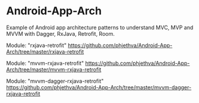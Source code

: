# Android-App-Arch
Example of Android app architecture patterns to understand MVC, MVP and MVVM with Dagger, RxJava, Retrofit, Room.

Module: "rxjava-retrofit"
https://github.com/phjethva/Android-App-Arch/tree/master/rxjava-retrofit

Module: "mvvm-rxjava-retrofit"
https://github.com/phjethva/Android-App-Arch/tree/master/mvvm-rxjava-retrofit

Module: "mvvm-dagger-rxjava-retrofit"
https://github.com/phjethva/Android-App-Arch/tree/master/mvvm-dagger-rxjava-retrofit
